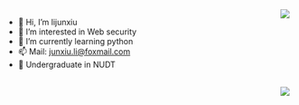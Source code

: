 <img align="right" src="https://github-readme-stats.vercel.app/api/top-langs?username=timer12&show_icons=true&count_private=true&theme=gotham">

- 👋 Hi, I’m lijunxiu
- 👀 I’m interested in Web security
- 🌱 I’m currently learning python
- 📫 Mail: junxiu.li@foxmail.com
- 🤔 Undergraduate in NUDT

<br>
<img align='right' src="https://github-readme-stats.vercel.app/api?username=timer12&show_icons=true&theme=radical">
